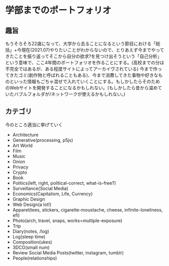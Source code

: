 # 学部までのポートフォリオ
## 趣旨
もうそろそろ22歳になって、大学から去ることになるという節目における「総括」+今現在(2021.07)やりたいことがわからないので、とりあえず今までやってきたことを振り返ってそこから自分の欲求?を見つけ出そうという「自己分析」という意味で、ここ4年間のポートフォリオを作ることにする。(高校までの分は不完全ではあるが、ある程度サイトによってアーカイヴされている)
今まで作ってきたゴミ(創作物と呼ばれることもある)、今まで消費してきた事物や好きなものといった情報もごちゃ混ぜで入れていくことにする。もしかしたらそのためのWebサイトを開発することになるかもしれない。(もしかしたら昔から温めていたバブルフォルダが/ネットワークが使えるかもしれない。)
## カテゴリ
今のところ適当に挙げていく
- Architecture
- Generative(processing, p5js)
- Art World
- Film
- Music
- Onion
- Privacy
- Crypto
- Book
- Politics(left, right, political-correct, what-is-free?)
- Surveillance(Social Media)
- Economics(Capitalism, Life, Currency)
- Graphic Design
- Web Design(a lot!)
- Apparel(tees, stickers, cigarette-moustache, cheese, infinite-loneliness, efi)
- Photo(arch, travel, snaps, works=multiple-exposure)
- Trip
- Diary(notes, /log)
- Log(sleep time)
- Composition(ukes)
- 3DCG(small num)
- Review Social Media Posts(twitter, instagram, tumblr)
- People(relationships)
